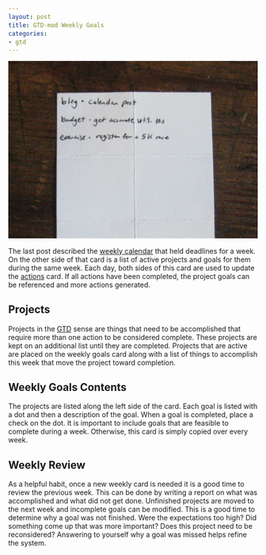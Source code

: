 ```yaml
---
layout: post
title: GTD-mod Weekly Goals
categories:
- gtd
---
```


![GTD-mod Weekly Goals](/images/gtd-mod-weekly-goals.png)

The last post described the [weekly calendar](/gtd/2010/06/023gtd-mod-weekly-calendar.html) that held deadlines for a week.  On the other side of that card is a list of active projects and goals for them during the same week.  Each day, both sides of this card are used to update the [actions](/gtd/2010/05/24/gtd-mod-actions.html) card.  If all actions have been completed, the project goals can be referenced and more actions generated.

Projects
--------
Projects in the [GTD](http://www.davidco.com/what_is_gtd.php) sense are things that need to be accomplished that require more than one action to be considered complete.  These projects are kept on an additional list until they are completed.  Projects that are active are placed on the weekly goals card along with a list of things to accomplish this week that move the project toward completion.

Weekly Goals Contents
------------------------
The projects are listed along the left side of the card.  Each goal is listed with a dot and then a description of the goal.  When a goal is completed, place a check on the dot.  It is important to include goals that are feasible to complete during a week.  Otherwise, this card is simply copied over every week.

Weekly Review
-------------
As a helpful habit, once a new weekly card is needed it is a good time to review the previous week.  This can be done by writing a report on what was accomplished and what did not get done.  Unfinished projects are moved to the next week and incomplete goals can be modified.  This is a good time to determine why a goal was not finished.  Were the expectations too high?  Did something come up that was more important?  Does this project need to be reconsidered?  Answering to yourself why a goal was missed helps refine the system.

